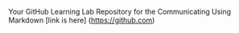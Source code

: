  Your GitHub Learning Lab Repository for the Communicating Using Markdown
[link is here] (https://github.com)
